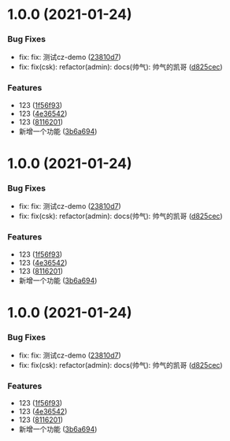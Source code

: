 # 1.0.0 (2021-01-24)


### Bug Fixes

* fix: fix: 测试cz-demo ([23810d7](https://github.com/shuaiqidekaige/demo-cli/commit/23810d784e1b09ea2b31670a286a704fc2eee1bf))
* fix: fix(csk): refactor(admin): docs(帅气): 帅气的凯哥 ([d825cec](https://github.com/shuaiqidekaige/demo-cli/commit/d825cecf6673e9d825fe9cc7d8ab90c226b3b46e))


### Features

* 123 ([1f56f93](https://github.com/shuaiqidekaige/demo-cli/commit/1f56f933532f3ef8cb98cd7053f06e76bcb7d082))
* 123 ([4e36542](https://github.com/shuaiqidekaige/demo-cli/commit/4e365429a9e0ad2da03bcdf686fcd0b7058d3c8b))
* 123 ([8116201](https://github.com/shuaiqidekaige/demo-cli/commit/8116201ef403b9d4dca3786a11d6a23b684ce196))
* 新增一个功能 ([3b6a694](https://github.com/shuaiqidekaige/demo-cli/commit/3b6a694646f0657404eeb0551fb737b89544fbd5))



# 1.0.0 (2021-01-24)


### Bug Fixes

* fix: fix: 测试cz-demo ([23810d7](https://github.com/shuaiqidekaige/demo-cli/commit/23810d784e1b09ea2b31670a286a704fc2eee1bf))
* fix: fix(csk): refactor(admin): docs(帅气): 帅气的凯哥 ([d825cec](https://github.com/shuaiqidekaige/demo-cli/commit/d825cecf6673e9d825fe9cc7d8ab90c226b3b46e))


### Features

* 123 ([1f56f93](https://github.com/shuaiqidekaige/demo-cli/commit/1f56f933532f3ef8cb98cd7053f06e76bcb7d082))
* 123 ([4e36542](https://github.com/shuaiqidekaige/demo-cli/commit/4e365429a9e0ad2da03bcdf686fcd0b7058d3c8b))
* 123 ([8116201](https://github.com/shuaiqidekaige/demo-cli/commit/8116201ef403b9d4dca3786a11d6a23b684ce196))
* 新增一个功能 ([3b6a694](https://github.com/shuaiqidekaige/demo-cli/commit/3b6a694646f0657404eeb0551fb737b89544fbd5))



# 1.0.0 (2021-01-24)


### Bug Fixes

* fix: fix: 测试cz-demo ([23810d7](https://github.com/shuaiqidekaige/demo-cli/commit/23810d784e1b09ea2b31670a286a704fc2eee1bf))
* fix: fix(csk): refactor(admin): docs(帅气): 帅气的凯哥 ([d825cec](https://github.com/shuaiqidekaige/demo-cli/commit/d825cecf6673e9d825fe9cc7d8ab90c226b3b46e))


### Features

* 123 ([1f56f93](https://github.com/shuaiqidekaige/demo-cli/commit/1f56f933532f3ef8cb98cd7053f06e76bcb7d082))
* 123 ([4e36542](https://github.com/shuaiqidekaige/demo-cli/commit/4e365429a9e0ad2da03bcdf686fcd0b7058d3c8b))
* 123 ([8116201](https://github.com/shuaiqidekaige/demo-cli/commit/8116201ef403b9d4dca3786a11d6a23b684ce196))
* 新增一个功能 ([3b6a694](https://github.com/shuaiqidekaige/demo-cli/commit/3b6a694646f0657404eeb0551fb737b89544fbd5))



